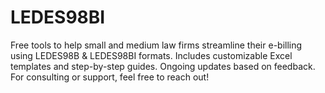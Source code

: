 # LEDES98BI
Free tools to help small and medium law firms streamline their e-billing using LEDES98B &amp; LEDES98BI formats. Includes customizable Excel templates and step-by-step guides. Ongoing updates based on feedback. For consulting or support, feel free to reach out!
